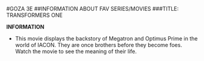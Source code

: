 #GOZA 3E
##INFORMATION ABOUT FAV SERIES/MOVIES
###TITLE: TRANSFORMERS ONE

**INFORMATION**
- This movie displays the backstory of Megatron and Optimus Prime in the world of IACON. They are once brothers before they become foes. Watch the movie to see the meaning of their life.
